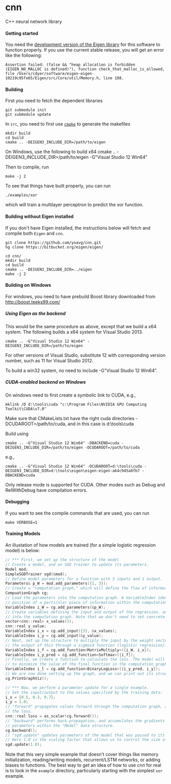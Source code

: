 # cnn
C++ neural network library

#### Getting started

You need the [development version of the Eigen library](https://bitbucket.org/eigen/eigen) for this software to function properly. If you use the current stable release, you will get an error like the following:

    Assertion failed: (false && "heap allocation is forbidden (EIGEN_NO_MALLOC is defined)"), function check_that_malloc_is_allowed, file /Users/cdyer/software/eigen-eigen-10219c95fe65/Eigen/src/Core/util/Memory.h, line 188.

#### Building

First you need to fetch the dependent libraries

    git submodule init
    git submodule update

In `src`, you need to first use [`cmake`](http://www.cmake.org/) to generate the makefiles

    mkdir build
    cd build
    cmake .. -DEIGEN3_INCLUDE_DIR=/path/to/eigen

On Windows, use the following to build x64
    cmake .. -DEIGEN3_INCLUDE_DIR=/path/to/eigen -G"Visual Studio 12 Win64"

Then to compile, run

    make -j 2

To see that things have built properly, you can run

    ./examples/xor

which will train a multilayer perceptron to predict the xor function.

#### Building without Eigen installed

If you don't have Eigen installed, the instructions below will fetch and compile
both `Eigen` and `cnn`.
        
    git clone https://github.com/yoavg/cnn.git
    hg clone https://bitbucket.org/eigen/eigen/

    cd cnn/
    mkdir build
    cd build
    cmake .. -DEIGEN3_INCLUDE_DIR=../eigen
    make -j 2

#### Building on Windows

For windows, you need to have prebuild Boost library downloaded from 
http://boost.teeks99.com/

##### Using Eigen as the backend
   
This would be the same procedure as above, except that we build a x64 system. The following builds a x64 system for Visual Studio 2013. 

    cmake .. -G"Visual Studio 12 Win64" -DEIGEN3_INCLUDE_DIR=/path/to/eigen

For other versions of Visual Studio, substitute 12 with corresponding version number, such as 11 for Visual Studio 2012. 

To build a win32 system, no need to include -G"Visual Studio 12 Win64". 

##### CUDA-enabled backend on Windows

On windows need to first create a symbolic link to CUDA, e.g., 

    mklink /D d:\tools\cuda "c:\Program Files\NVIDIA GPU Computing Toolkit\CUDA\v7.0"
    
Make sure that CMakeLists.txt have the right cuda directories -DCUDAROOT=/path/to/cuda, and in this case is d:\tools\cuda

Build using

    cmake .. -G"Visual Studio 12 Win64" -DBACKEND=cuda -DEIGEN3_INCLUDE_DIR=/path/to/eigen -DCUDAROOT=/path/to/cuda

e.g., 

    cmake .. -G"Visual Studio 12 Win64" -DCUDAROOT=d:\tools\cuda -DEIGEN3_INCLUDE_DIR=d:\tools\eigen\eigen-eigen-a64c945a8fb7 -DBACKEND=cuda

Only release mode is supported for CUDA. Other modes such as Debug and RelWithDebug have compilation errors. 

#### Debugging

If you want to see the compile commands that are used, you can run

    make VERBOSE=1

#### Training Models

An illustation of how models are trained (for a simple logistic regression model) is below:

```c++
// *** First, we set up the structure of the model
// Create a model, and an SGD trainer to update its parameters.
Model mod;
SimpleSGDTrainer sgd(&mod);
// Define model parameters for a function with 3 inputs and 1 output.
Parameters& p_W = mod.add_parameters({1, 3});
// Create a "computation graph," which will define the flow of information.
CompuationGraph cg;
// Load the parameters into the computation graph. A VariableIndex identifies the
// position of a particular piece of information within the computation graph.
VariableIndex i_W = cg.add_parameters(&p_W);
// Create variables defining the input and output of the regression, and load them
// into the computation graph. Note that we don't need to set concrete values yet.
vector<cnn::real> x_values(3);
cnn::real y_value;
VariableIndex i_x = cg.add_input({3}, &x_values);
VariableIndex i_y = cg.add_input(&y_value);
// Next, set up the structure to multiply the input by the weight vector,  then run
// the output of this through a sigmoid function (logistic regression).
VariableIndex i_f = cg.add_function<MatrixMultiply>({i_W, i_x});
VariableIndex i_y_pred = cg.add_function<Softmax>({i_f});
// Finally, we create a function to calculate the loss. The model will be optimized
// to minimize the value of the final function in the computation graph.
VariableIndex i_l = cg.add_function<BinaryLogLoss>({i_y_pred, i_y});
// We are now done setting up the graph, and we can print out its structure:
cg.PrintGraphViz();

// *** Now, we perform a parameter update for a single example.
// Set the input/output to the values specified by the training data:
i_x = {0.5, 0.3, 0.7};
i_y = 1.0;
// "forward" propagates values forward through the computation graph, and returns
// the loss.
cnn::real loss = as_scalar(cg.forward());
// "backward" performs back-propagation, and accumulates the gradients of the
// parameters within the "Model" data structure.
cg.backward();
// "sgd.update" updates parameters of the model that was passed to its constructor.
// Here 1.0 is the scaling factor that allows us to control the size of the update.
sgd.update(1.0);
```

Note that this very simple example that doesn't cover things like memory initialization, reading/writing models, recurrent/LSTM networks, or adding biases to functions. The best way to get an idea of how to use cnn for real is to look in the `example` directory, particularly starting with the simplest `xor` example.

